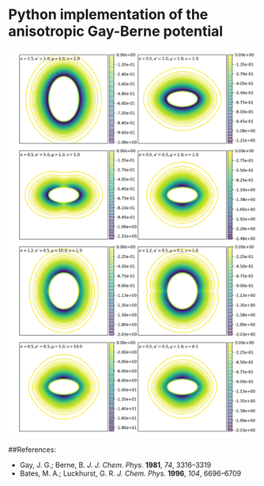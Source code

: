 # Python implementation of the anisotropic Gay-Berne potential

![isopot](isopots.png)

##References:
* Gay, J. G.; Berne, B. *J. J. Chem. Phys.* **1981**, *74*, 3316–3319
* Bates, M. A.; Luckhurst, G. R. *J. Chem. Phys.* **1996**, *104*, 6696–6709
